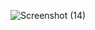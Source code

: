 ![Screenshot (14)](https://github.com/Saqlain70/CodSoft_Project/assets/156906789/0c27f69c-dd1e-48fe-9cba-3546e5b88b21)
